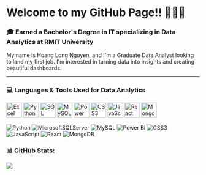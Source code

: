 # Welcome to my GitHub Page!! 👋👋👋


### 🎓 Earned a Bachelor's Degree in IT specializing in Data Analytics at RMIT University 

My name is Hoang Long Nguyen, and I'm a Graduate Data Analyst looking to land my first job. I'm interested in turning data into insights and creating beautiful dashboards.

---

### 💻 Languages & Tools Used for Data Analytics
<img src="https://upload.wikimedia.org/wikipedia/commons/3/36/Microsoft_Office_Excel_%282019%E2%80%93present%29.svg" alt="Excel Logo" width="40"/> <img src="https://upload.wikimedia.org/wikipedia/commons/c/c3/Python-logo-notext.svg" alt="Python Logo" width="40"/> <img src="https://upload.wikimedia.org/wikipedia/commons/8/87/Microsoft_SQL_Server_2025_icon.svg" alt="SQL Server Logo" width="40"/> <img src="https://upload.wikimedia.org/wikipedia/en/d/dd/MySQL_logo.svg" alt="MySQL Logo" width="40"/> <img src="https://upload.wikimedia.org/wikipedia/commons/c/cf/New_Power_BI_Logo_Vector.svg" alt="Power BI Logo" width="40"/> <img src="https://upload.wikimedia.org/wikipedia/commons/d/d5/CSS3_logo_and_wordmark.svg" alt="CSS3 Logo" width="40"/> <img src="https://upload.wikimedia.org/wikipedia/commons/6/6a/JavaScript-logo.png" alt="JavaScript Logo" width="40"/> <img src="https://upload.wikimedia.org/wikipedia/commons/a/a7/React-icon.svg" alt="React Logo" width="40"/> <img src="https://upload.wikimedia.org/wikipedia/commons/9/93/MongoDB_Logo.svg" alt="MongoDB Logo" width="40"/>


![Python](https://img.shields.io/badge/python-3670A0?style=for-the-badge&logo=python&logoColor=ffdd54) ![MicrosoftSQLServer](https://img.shields.io/badge/Microsoft%20SQL%20Server-CC2927?style=for-the-badge&logo=microsoft%20sql%20server&logoColor=white) ![MySQL](https://img.shields.io/badge/mysql-4479A1.svg?style=for-the-badge&logo=mysql&logoColor=white) ![Power Bi](https://img.shields.io/badge/power_bi-F2C811?style=for-the-badge&logo=powerbi&logoColor=black) ![CSS3](https://img.shields.io/badge/css3-%231572B6.svg?style=for-the-badge&logo=css3&logoColor=white) ![JavaScript](https://img.shields.io/badge/javascript-%23323330.svg?style=for-the-badge&logo=javascript&logoColor=%23F7DF1E) ![React](https://img.shields.io/badge/react-%2320232a.svg?style=for-the-badge&logo=react&logoColor=%2361DAFB) ![MongoDB](https://img.shields.io/badge/MongoDB-%234ea94b.svg?style=for-the-badge&logo=mongodb&logoColor=white)

### 📊 GitHub Stats:
![](https://github-readme-stats.vercel.app/api?username=rekls2311&theme=dark&hide_border=true&include_all_commits=true&count_private=false)<br/>

